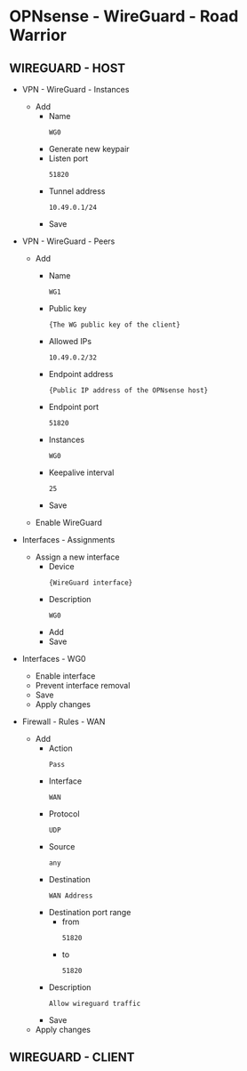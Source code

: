 # OPNsense - WireGuard - Road Warrior

## WIREGUARD - HOST
- VPN - WireGuard - Instances
  - Add
    - Name
      ```
      WG0
      ```
    - Generate new keypair
    - Listen port
      ```
      51820
      ```
    - Tunnel address
      ```
      10.49.0.1/24
      ```
    - Save
      
- VPN - WireGuard - Peers
  - Add
    - Name
      ```
      WG1
      ```
    - Public key
      ```
      {The WG public key of the client}
      ```    
    - Allowed IPs
      ```
      10.49.0.2/32
      ```
    - Endpoint address
      ```
      {Public IP address of the OPNsense host}
      ```
    - Endpoint port
      ```
      51820
      ```
    - Instances
      ```
      WG0
      ```
    - Keepalive interval
      ```
      25
      ```
    - Save
      
  - Enable WireGuard
  
- Interfaces - Assignments
  - Assign a new interface
    - Device
      ```
      {WireGuard interface}
      ```
    - Description
      ```
      WG0
      ```
    - Add
    - Save
      
- Interfaces - WG0
  - Enable interface
  - Prevent interface removal
  - Save
  - Apply changes
    
- Firewall - Rules - WAN
  - Add
    - Action
      ```
      Pass
      ```
    - Interface
      ```
      WAN
      ```
    - Protocol
      ```
      UDP
      ```
    - Source
      ```
      any
      ```
    - Destination
      ```
      WAN Address
      ```
    - Destination port range
      - from
        ```
        51820
        ```
      - to
        ```
        51820
        ```
    - Description
      ```
      Allow wireguard traffic
      ```
    - Save
  - Apply changes




## WIREGUARD - CLIENT
